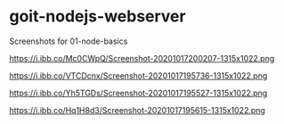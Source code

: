 # goit-nodejs-webserver

Screenshots for 01-node-basics

https://i.ibb.co/Mc0CWpQ/Screenshot-20201017200207-1315x1022.png

https://i.ibb.co/VTCDcnx/Screenshot-20201017195736-1315x1022.png

https://i.ibb.co/Yh5TGDs/Screenshot-20201017195527-1315x1022.png

https://i.ibb.co/Hq1H8d3/Screenshot-20201017195615-1315x1022.png